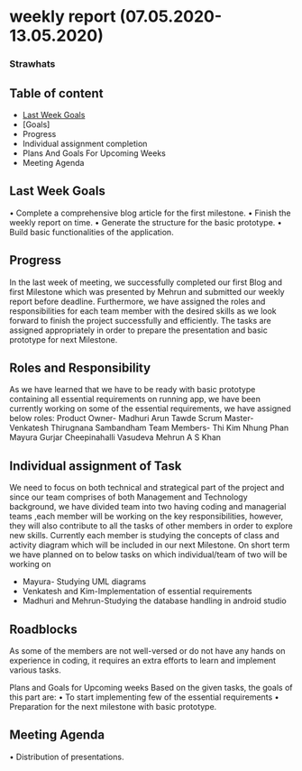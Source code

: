 # weekly report (07.05.2020-13.05.2020)
### Strawhats
## Table of content
*	[Last Week Goals](#lastweek)
*	[Goals]
*	Progress 
*	Individual assignment completion
*	Plans And Goals For Upcoming Weeks
*   Meeting Agenda
## Last Week Goals
•	Complete a comprehensive blog article for the first milestone.
•	Finish the weekly report on time.
•	Generate the structure for the basic prototype.
•	Build basic functionalities of the application.
## Progress
In the last week of meeting, we successfully completed our first Blog and first Milestone which was presented by Mehrun and submitted our weekly report before deadline. Furthermore, we have assigned the roles and responsibilities for each team member with the desired skills as we look forward to finish the project successfully and efficiently. The tasks are assigned appropriately in order to prepare the presentation and basic prototype for next Milestone. 
## Roles and Responsibility
As we have learned that we have to be ready with basic prototype containing all essential requirements on running app, we have been currently working on some of the essential requirements, we have assigned below roles:
Product Owner- Madhuri Arun Tawde
Scrum Master- Venkatesh Thirugnana Sambandham
Team Members- Thi Kim Nhung Phan
                            Mayura Gurjar Cheepinahalli Vasudeva
		     Mehrun A S Khan
## Individual assignment of Task
We need to focus on both technical and strategical part of the project and since our team comprises of both Management and Technology background, we have divided team into two having coding and managerial teams ,each member will be working on the key responsibilities, however, they will also contribute to all the tasks of other members in order to explore new skills. Currently each member is studying the concepts of class and activity diagram which will be included in our next Milestone. On short term we have planned on to below tasks on which individual/team of two will be working on
*	Mayura- Studying UML diagrams
*	Venkatesh and Kim-Implementation of essential requirements  
*	Madhuri and Mehrun-Studying the database handling in android studio
## Roadblocks 
As some of the members are not well-versed or do not have any hands on experience in coding, it requires an extra efforts to learn and implement various tasks.

Plans and Goals for Upcoming weeks
Based on the given tasks, the goals of this part are:
•	To start implementing few of the essential requirements
•	Preparation for the next milestone with basic prototype.
## Meeting Agenda
•	Distribution of presentations.